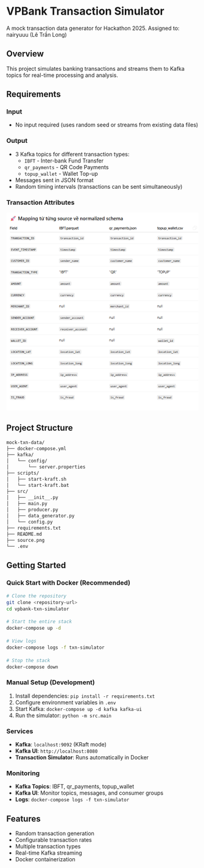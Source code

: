 # VPBank Transaction Simulator

A mock transaction data generator for Hackathon 2025.
Assigned to: nairyuuu (Lê Trần Long)

## Overview

This project simulates banking transactions and streams them to Kafka topics for real-time processing and analysis.

## Requirements

### Input
- No input required (uses random seed or streams from existing data files)

### Output
- 3 Kafka topics for different transaction types:
  - `IBFT` - Inter-bank Fund Transfer
  - `qr_payments` - QR Code Payments  
  - `topup_wallet` - Wallet Top-up
- Messages sent in JSON format
- Random timing intervals (transactions can be sent simultaneously)

### Transaction Attributes
![Transaction Attributes](source.png)

## Project Structure

```
mock-txn-data/
├── docker-compose.yml
├── kafka/
│   └── config/
│       └── server.properties
├── scripts/
│   ├── start-kraft.sh
│   └── start-kraft.bat
├── src/
│   ├── __init__.py
│   ├── main.py
│   ├── producer.py
│   ├── data_generator.py
│   └── config.py
├── requirements.txt
├── README.md
├── source.png
└── .env
```

## Getting Started

### Quick Start with Docker (Recommended)
```bash
# Clone the repository
git clone <repository-url>
cd vpbank-txn-simulator

# Start the entire stack
docker-compose up -d

# View logs
docker-compose logs -f txn-simulator

# Stop the stack
docker-compose down
```

### Manual Setup (Development)
1. Install dependencies: `pip install -r requirements.txt`
2. Configure environment variables in `.env`
3. Start Kafka: `docker-compose up -d kafka kafka-ui`
4. Run the simulator: `python -m src.main`

### Services
- **Kafka**: `localhost:9092` (KRaft mode)
- **Kafka UI**: `http://localhost:8080`
- **Transaction Simulator**: Runs automatically in Docker

### Monitoring
- **Kafka Topics**: IBFT, qr_payments, topup_wallet
- **Kafka UI**: Monitor topics, messages, and consumer groups
- **Logs**: `docker-compose logs -f txn-simulator`

## Features

- Random transaction generation
- Configurable transaction rates
- Multiple transaction types
- Real-time Kafka streaming
- Docker containerization